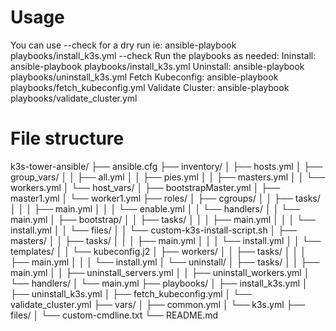 # Usage
You can use --check for a dry run
ie: ansible-playbook playbooks/install_k3s.yml --check
Run the playbooks as needed:
Ininstall: ansible-playbook playbooks/install_k3s.yml
Uninstall: ansible-playbook playbooks/uninstall_k3s.yml
Fetch Kubeconfig: ansible-playbook playbooks/fetch_kubeconfig.yml
Validate Cluster: ansible-playbook playbooks/validate_cluster.yml

# File structure
k3s-tower-ansible/
├── ansible.cfg
├── inventory/
│   ├── hosts.yml
│   ├── group_vars/
│   │   ├── all.yml
│   │   ├── pies.yml
│   │   ├── masters.yml
│   │   └── workers.yml
│   └── host_vars/
│       ├── bootstrapMaster.yml
│       ├── master1.yml
│       └── worker1.yml
├── roles/
│   ├── cgroups/
│   │   ├── tasks/
│   │   │   ├── main.yml
│   │   │   └── enable.yml
│   │   └── handlers/
│   │       └── main.yml
│   ├── bootstrap/
│   │   ├── tasks/
│   │   │   ├── main.yml
│   │   │   └── install.yml
│   │   └── files/
│   │       └── custom-k3s-install-script.sh
│   ├── masters/
│   │   ├── tasks/
│   │   │   ├── main.yml
│   │   │   └── install.yml
│   │   └── templates/
│   │       └── kubeconfig.j2
│   ├── workers/
│   │   ├── tasks/
│   │   │   ├── main.yml
│   │   │   └── install.yml
│   └── uninstall/
│       ├── tasks/
│       │   ├── main.yml
│       │   ├── uninstall_servers.yml
│       │   ├── uninstall_workers.yml
│       └── handlers/
│           └── main.yml
├── playbooks/
│   ├── install_k3s.yml
│   ├── uninstall_k3s.yml
│   ├── fetch_kubeconfig.yml
│   └── validate_cluster.yml
├── vars/
│   ├── common.yml
│   └── k3s.yml
├── files/
│   └── custom-cmdline.txt
└── README.md
